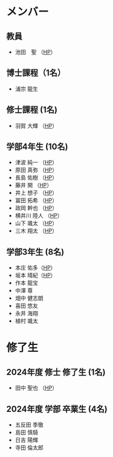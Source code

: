 # メンバー

## 教員
- 池田　聖 （[HP](https://sites.google.com/view/ikeda-sei/%E6%97%A5%E6%9C%AC%E8%AA%9E)）

## 博士課程（1名）
- 浦宗	龍生

## 修士課程 (1名)
- 羽賀	大輝 （[HP](https://torayaki1020.wixsite.com/taiki-site)）

## 学部4年生 (10名)
- 津波	純一 （[HP](https://Junichi1107.wixsite.com/portfolio)）
- 原田	真弥 （[HP](https://haradashinya.jimdosite.com/)）
- 長島	佑樹 （[HP](https://y220157.wixsite.com/yuuki)）
- 藤井	開 （[HP](https://y220180.wixsite.com/kaisite)）
- 井上	想子 （[HP](https://soko676.wixsite.com/mysite)）
- 冨田	拓希 （[HP](https://y220193.wixsite.com/hirokitomita)）
- 政岡	幹也 （[HP](https://masaoka1970.wixsite.com/my-site-11)）
- 横井川	陸人 （[HP](https://y220204.wixsite.com/my-site-9)）
- 山下	颯太 （[HP](https://y220245.wixsite.com/sotasite)）
- 三木	翔太 （[HP](https://y2101834.wixsite.com/shota-miki-1)）

## 学部3年生 (8名)
- 本庄	佑多（[HP](https://yunoritama1ta.wixsite.com/my-site-5)）
- 坂本	晴紀（[HP](https://y230154.wixsite.com/sakamoto)）
- 作本	龍宝
- 中澤	尊
- 畑中	健志朗
- 喜田	悠友
- 永井	海翔
- 植村	颯太


# 修了生

## 2024年度 修士 修了生 (1名)
- 田中	聖也 （[HP](https://sparkling-empanada-186034.netlify.app/)）

## 2024年度 学部 卒業生 (4名)
- 五反田	季徹
- 島田	慎騎
- 日吉	陽輝
- 寺田	倫太郎
